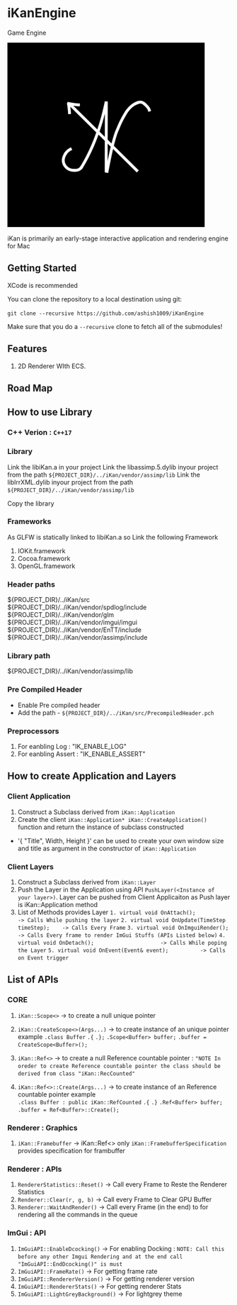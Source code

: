 # iKanEngine
Game Engine

![](/Resources/Branding/iKan.png)

iKan is primarily an early-stage interactive application and rendering engine for Mac 

## Getting Started
XCode is recommended

You can clone the repository to a local destination using git:

`git clone --recursive https://github.com/ashish1009/iKanEngine`

Make sure that you do a `--recursive` clone to fetch all of the submodules!

## Features
1. 2D Renderer WIth ECS.

## Road Map

## How to use Library

### C++ Verion : `C++17`

### Library
Link the libiKan.a in your project
Link the libassimp.5.dylib inyour project from the path `${PROJECT_DIR}/../iKan/vendor/assimp/lib`
Link the libIrrXML.dylib inyour project from the path `${PROJECT_DIR}/../iKan/vendor/assimp/lib`

Copy the library 

### Frameworks
As GLFW is statically linked to libiKan.a so Link the following Framework
1. IOKit.framework
2. Cocoa.framework
3. OpenGL.framework

### Header paths
${PROJECT_DIR}/../iKan/src
${PROJECT_DIR}/../iKan/vendor/spdlog/include
${PROJECT_DIR}/../iKan/vendor/glm
${PROJECT_DIR}/../iKan/vendor/imgui/imgui
${PROJECT_DIR}/../iKan/vendor/EnTT/include
${PROJECT_DIR}/../iKan/vendor/assimp/include

### Library path
${PROJECT_DIR}/../iKan/vendor/assimp/lib

### Pre Compiled Header
- Enable Pre compiled header
- Add the path - `${PROJECT_DIR}/../iKan/src/PrecompiledHeader.pch`

### Preprocessors
1. For eanbling Log : "IK_ENABLE_LOG"
2. For eanbling Assert : "IK_ENABLE_ASSERT"

## How to create Application and Layers 
### Client Application
1. Construct a Subclass derived from `iKan::Application`
2. Create the client `iKan::Application* iKan::CreateApplication()` function and return the instance of subclass constructed
- '{ "Title", Width, Height }' can be used to create your own window size and title as argument in the constructor of `iKan::Application`

### Client Layers
1. Construct a Subclass derived from `iKan::Layer`
2. Push the Layer in the Application using API `PushLayer(<Instance of your layer>)`. Layer can be pushed from Client Applicaiton as Push layer is iKan::Application method
3. List of Methods provides Layer
`1. virtual void OnAttach();                     -> Calls While pushing the layer`
`2. virtual void OnUpdate(TimeStep timeStep);    -> Calls Every Frame`
`3. virtual void OnImguiRender();                -> Calls Every frame to render ImGui Stuffs (APIs Listed below)`
`4. virtual void OnDetach();                     -> Calls While poping the Layer`
`5. virtual void OnEvent(Event& event);          -> Calls on Event trigger`

## List of APIs
### CORE
1. `iKan::Scope<>`                                                                            -> to create a null unique pointer
2. `iKan::CreateScope<>(Args...)`                                             -> to create instance of an unique pointer
example
`.class Buffer`
`.{`
`.};`
`.Scope<Buffer> buffer;`
`.buffer = CreateScope<Buffer>();`


3. `iKan::Ref<>`                                                                                -> to create a null Reference countable pointer : `"NOTE In oreder to create Reference countable pointer the class should be derived from class "iKan::RecCounted"` 
4. `iKan::Ref<>::Create(Args...)`                                             -> to create instance of an Reference countable pointer
example   
`.class Buffer : public iKan::RefCounted`
`.{`
`.}`
`.Ref<Buffer> buffer;`
`.buffer = Ref<Buffer>::Create();`


### Renderer : Graphics
1. `iKan::Framebuffer`                                                  -> iKan::Ref<> only
`iKan::FramebufferSpecification` provides specification for frambuffer

### Renderer : APIs
1. `RendererStatistics::Reset()`                    -> Call every Frame to Reste the Renderer Statistics
2. `Renderer::Clear(r, g, b)`                          -> Call every Frame to Clear GPU Buffer
2. `Renderer::WaitAndRender()`                        -> Call every Frame (in the end) to for rendering all the commands in the queue

### ImGui : API
1. `ImGuiAPI::EnableDcocking()`                                -> For enabling Docking : `NOTE: Call this before any other Imgui Rendering and at the end call "ImGuiAPI::EndDcocking()" is must`
1. `ImGuiAPI::FrameRate()`                                          -> For getting frame rate
1. `ImGuiAPI::RendererVersion()`                              -> For getting renderer version
1. `ImGuiAPI::RendererStats()`                                  -> For getting renderer Stats
1. `ImGuiAPI::LightGreyBackground()`                      -> For lightgrey theme

